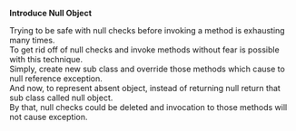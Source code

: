 **Introduce Null Object**

Trying to be safe with null checks before invoking a method is exhausting many times.  
To get rid off of null checks and invoke methods without fear is possible with this technique.  
Simply, create new sub class and override those methods which cause to null reference exception.  
And now, to represent absent object, instead of returning null return that sub class called null object.  
By that, null checks could be deleted and invocation to those methods will not cause exception.

